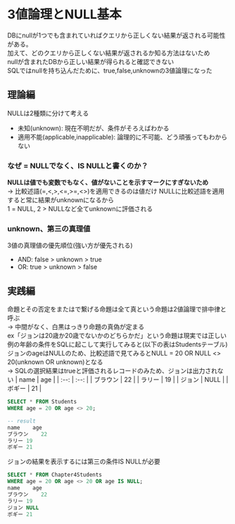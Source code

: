 # 3値論理とNULL基本
DBにnullが1つでも含まれていればクエリから正しくない結果が返される可能性がある。  
加えて、どのクエリから正しくない結果が返されるか知る方法はないため  
nullが含まれたDBから正しい結果が得られると確認できない  
SQLではnullを持ち込んだために、true,false,unknownの3値論理になった  

## 理論編
NULLは2種類に分けて考える
- 未知(unknown): 現在不明だが、条件がそろえばわかる
- 適用不能(applicable,inapplicable): 論理的に不可能、どう頑張ってもわからない
### なぜ = NULLでなく、IS NULLと書くのか？
**NULLは値でも変数でもなく、値がないことを示すマークにすぎないため**  
-> 比較述語(=,<,>,<=,>=,<>)を適用できるのは値だけ
NULLに比較述語を適用すると常に結果がunknownになるから  
1 = NULL, 2 > NULLなど全てunknownに評価される
### unknown、第三の真理値
3値の真理値の優先順位(強い方が優先される)
- AND: false > unknown > true
- OR: true > unknown > false

## 実践編
命題とその否定をまたはで繋げる命題は全て真という命題は2値論理で排中律と呼ぶ  
-> 中間がなく、白黒はっきり命題の真偽が定まる  
ex「ジョンは20歳か20歳でないかのどちらかだ」という命題は現実では正しい  
例の年齢の条件をSQLに起こして実行してみると(以下の表はStudentsテーブル)
ジョンのageはNULLのため、比較述語で見てみるとNULL = 20 OR NULL <> 20(unknown OR unknown)となる  
-> SQLの選択結果はtrueと評価されるレコードのみため、ジョンは出力されない
| name | age |
| :--: | :--: |
| ブラウン	| 22 |
| ラリー	 | 19 |
| ジョン	 | NULL |
| ボギー	 | 21 |
```sql
SELECT * FROM Students
WHERE age = 20 OR age <> 20;

-- result
name	age
ブラウン	22
ラリー	19
ボギー	21
```
ジョンの結果を表示するには第三の条件IS NULLが必要
``` sql
SELECT * FROM Chapter4Students
WHERE age = 20 OR age <> 20 OR age IS NULL;
name	age
ブラウン	22
ラリー	19
ジョン	NULL
ボギー	21
```
